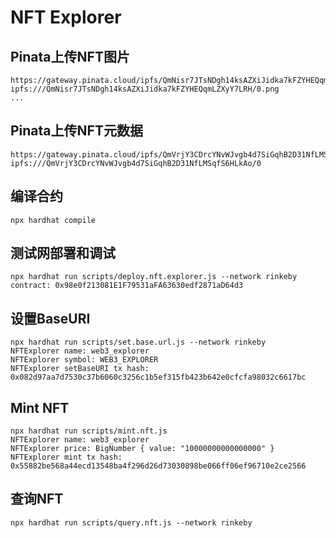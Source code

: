 # NFT Explorer

## Pinata上传NFT图片
```
https://gateway.pinata.cloud/ipfs/QmNisr7JTsNDgh14ksAZXiJidka7kFZYHEQqmLZXyY7LRH
ipfs:///QmNisr7JTsNDgh14ksAZXiJidka7kFZYHEQqmLZXyY7LRH/0.png
...
```

## Pinata上传NFT元数据
```
https://gateway.pinata.cloud/ipfs/QmVrjY3CDrcYNvWJvgb4d7SiGqhB2D31NfLMSqfS6HLkAo
ipfs:///QmVrjY3CDrcYNvWJvgb4d7SiGqhB2D31NfLMSqfS6HLkAo/0
```

## 编译合约
```
npx hardhat compile
```

## 测试网部署和调试
```
npx hardhat run scripts/deploy.nft.explorer.js --network rinkeby 
contract: 0x98e0f213081E1F79531aFA63630edf2871aD64d3
```

## 设置BaseURI
```
npx hardhat run scripts/set.base.url.js --network rinkeby 
NFTExplorer name: web3_explorer
NFTExplorer symbol: WEB3_EXPLORER
NFTExplorer setBaseURI tx hash: 0x082d97aa7d7530c37b6060c3256c1b5ef315fb423b642e0cfcfa98032c6617bc
```

## Mint NFT
```
npx hardhat run scripts/mint.nft.js
NFTExplorer name: web3_explorer
NFTExplorer price: BigNumber { value: "10000000000000000" }
NFTExplorer mint tx hash: 0x55882be568a44ecd13548ba4f296d26d73030898be066ff06ef96710e2ce2566
```

## 查询NFT
```
npx hardhat run scripts/query.nft.js --network rinkeby 
```
